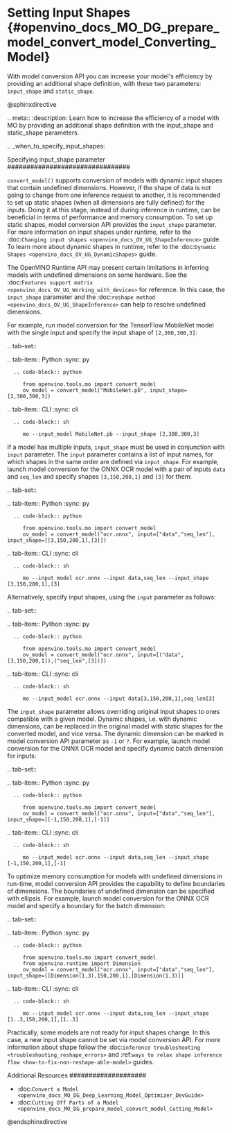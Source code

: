 # Setting Input Shapes {#openvino_docs_MO_DG_prepare_model_convert_model_Converting_Model}

With model conversion API you can increase your model's efficiency by providing an additional shape definition, with these two parameters: `input_shape` and `static_shape`.

@sphinxdirective

.. meta:: 
   :description: Learn how to increase the efficiency of a model with MO by providing an additional shape definition with the input_shape and static_shape parameters.


.. _when_to_specify_input_shapes:


Specifying input_shape parameter
################################

``convert_model()`` supports conversion of models with dynamic input shapes that contain undefined dimensions.
However, if the shape of data is not going to change from one inference request to another,
it is recommended to set up static shapes (when all dimensions are fully defined) for the inputs.
Doing it at this stage, instead of during inference in runtime, can be beneficial in terms of performance and memory consumption.
To set up static shapes, model conversion API provides the ``input_shape`` parameter.
For more information on input shapes under runtime, refer to the :doc:`Changing input shapes <openvino_docs_OV_UG_ShapeInference>` guide.
To learn more about dynamic shapes in runtime, refer to the :doc:`Dynamic Shapes <openvino_docs_OV_UG_DynamicShapes>` guide.

The OpenVINO Runtime API may present certain limitations in inferring models with undefined dimensions on some hardware. See the :doc:`Features support matrix <openvino_docs_OV_UG_Working_with_devices>` for reference.
In this case, the ``input_shape`` parameter and the :doc:`reshape method <openvino_docs_OV_UG_ShapeInference>` can help to resolve undefined dimensions.

For example, run model conversion for the TensorFlow MobileNet model with the single input
and specify the input shape of ``[2,300,300,3]``:

.. tab-set::

   .. tab-item:: Python
      :sync: py

      .. code-block:: python

         from openvino.tools.mo import convert_model
         ov_model = convert_model("MobileNet.pb", input_shape=[2,300,300,3])

   .. tab-item:: CLI
      :sync: cli

      .. code-block:: sh

         mo --input_model MobileNet.pb --input_shape [2,300,300,3]


If a model has multiple inputs, ``input_shape`` must be used in conjunction with ``input`` parameter.
The ``input`` parameter contains a list of input names, for which shapes in the same order are defined via ``input_shape``.
For example, launch model conversion for the ONNX OCR model with a pair of inputs ``data`` and ``seq_len``
and specify shapes ``[3,150,200,1]`` and ``[3]`` for them:

.. tab-set::

   .. tab-item:: Python
      :sync: py

      .. code-block:: python

         from openvino.tools.mo import convert_model
         ov_model = convert_model("ocr.onnx", input=["data","seq_len"], input_shape=[[3,150,200,1],[3]])

   .. tab-item:: CLI
      :sync: cli

      .. code-block:: sh

         mo --input_model ocr.onnx --input data,seq_len --input_shape [3,150,200,1],[3]


Alternatively, specify input shapes, using the ``input`` parameter as follows:

.. tab-set::

   .. tab-item:: Python
      :sync: py

      .. code-block:: python

         from openvino.tools.mo import convert_model
         ov_model = convert_model("ocr.onnx", input=[("data",[3,150,200,1]),("seq_len",[3])])

   .. tab-item:: CLI
      :sync: cli

      .. code-block:: sh

         mo --input_model ocr.onnx --input data[3,150,200,1],seq_len[3]


The ``input_shape`` parameter allows overriding original input shapes to ones compatible with a given model.
Dynamic shapes, i.e. with dynamic dimensions, can be replaced in the original model with static shapes for the converted model, and vice versa.
The dynamic dimension can be marked in model conversion API parameter as ``-1`` or ``?``.
For example, launch model conversion for the ONNX OCR model and specify dynamic batch dimension for inputs:

.. tab-set::

   .. tab-item:: Python
      :sync: py

      .. code-block:: python

         from openvino.tools.mo import convert_model
         ov_model = convert_model("ocr.onnx", input=["data","seq_len"], input_shape=[[-1,150,200,1],[-1]]

   .. tab-item:: CLI
      :sync: cli

      .. code-block:: sh

         mo --input_model ocr.onnx --input data,seq_len --input_shape [-1,150,200,1],[-1]


To optimize memory consumption for models with undefined dimensions in run-time, model conversion API provides the capability to define boundaries of dimensions.
The boundaries of undefined dimension can be specified with ellipsis.
For example, launch model conversion for the ONNX OCR model and specify a boundary for the batch dimension:

.. tab-set::

   .. tab-item:: Python
      :sync: py

      .. code-block:: python

         from openvino.tools.mo import convert_model
         from openvino.runtime import Dimension
         ov_model = convert_model("ocr.onnx", input=["data","seq_len"], input_shape=[[Dimension(1,3),150,200,1],[Dimension(1,3)]]

   .. tab-item:: CLI
      :sync: cli

      .. code-block:: sh

         mo --input_model ocr.onnx --input data,seq_len --input_shape [1..3,150,200,1],[1..3]


Practically, some models are not ready for input shapes change.
In this case, a new input shape cannot be set via model conversion API.
For more information about shape follow the :doc:`inference troubleshooting <troubleshooting_reshape_errors>`
and :ref:`ways to relax shape inference flow <how-to-fix-non-reshape-able-model>` guides.

Additional Resources
####################

* :doc:`Convert a Model <openvino_docs_MO_DG_Deep_Learning_Model_Optimizer_DevGuide>`
* :doc:`Cutting Off Parts of a Model <openvino_docs_MO_DG_prepare_model_convert_model_Cutting_Model>`

@endsphinxdirective
